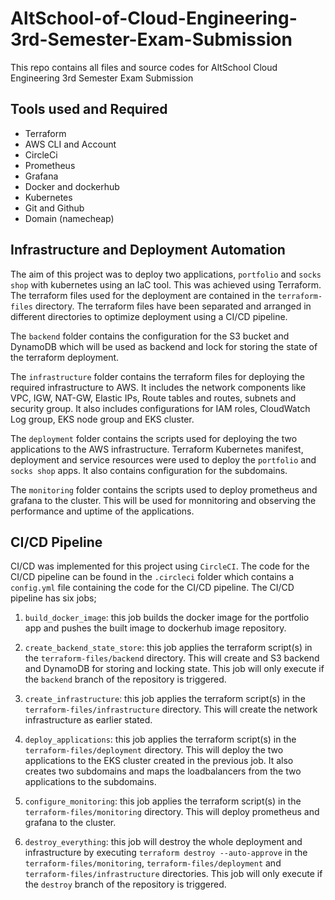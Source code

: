 # AltSchool-of-Cloud-Engineering-3rd-Semester-Exam-Submission

This repo contains all files and source codes for AltSchool Cloud Engineering 3rd Semester Exam Submission

## Tools used and Required

* Terraform
* AWS CLI and Account
* CircleCi
* Prometheus
* Grafana
* Docker and dockerhub
* Kubernetes
* Git and Github
* Domain (namecheap)

## Infrastructure and Deployment Automation

The aim of this project was to deploy two applications, `portfolio` and `socks shop` with kubernetes using an IaC tool. This was achieved using Terraform. The terraform files used for the deployment are contained in the `terraform-files` directory. The terraform files have been separated and arranged in different directories to optimize deployment using a CI/CD pipeline. 

The `backend` folder contains the configuration for the S3 bucket and DynamoDB which will be used as backend and lock for storing the state of the terraform deployment.

The `infrastructure` folder contains the terraform files for deploying the required infrastructure to AWS. It includes the network components like VPC, IGW, NAT-GW, Elastic IPs, Route tables and routes, subnets and security group. It also includes configurations for IAM roles, CloudWatch Log group, EKS node group and EKS cluster.

The `deployment` folder contains the scripts used for deploying the two applications to the AWS infrastructure. Terraform Kubernetes manifest, deployment and service resources were used to deploy the `portfolio` and `socks shop` apps. It also contains configuration for the subdomains.

The `monitoring` folder contains the scripts used to deploy prometheus and grafana to the cluster. This will be used for monnitoring and observing the performance and uptime of the applications.

## CI/CD Pipeline

CI/CD was implemented for this project using `CircleCI`. The code for the CI/CD pipeline can be found in the `.circleci` folder which contains a `config.yml` file containing the code for the CI/CD pipeline. The CI/CD pipeline has six jobs;

1. `build_docker_image`: this job builds the docker image for the portfolio app and pushes the built image to dockerhub image repository.

2. `create_backend_state_store`: this job applies the terraform script(s) in the `terraform-files/backend` directory. This will create and S3 backend and DynamoDB for storing and locking state. This job will only execute if the `backend` branch of the repository is triggered.

3. `create_infrastructure`: this job applies the terraform script(s) in the `terraform-files/infrastructure` directory. This will create the network infrastructure as earlier stated.

4. `deploy_applications`: this job applies the terraform script(s) in the `terraform-files/deployment` directory. This will deploy the two applications to the EKS cluster created in the previous job. It also creates two subdomains and maps the loadbalancers from the two applications to the subdomains.

5. `configure_monitoring`: this job applies the terraform script(s) in the `terraform-files/monitoring` directory. This will deploy prometheus and grafana to the cluster.

6. `destroy_everything`: this job will destroy the whole deployment and infrastructure by executing `terraform destroy --auto-approve` in the `terraform-files/monitoring`, `terraform-files/deployment` and `terraform-files/infrastructure` directories. This job will only execute if the `destroy` branch of the repository is triggered.
